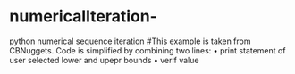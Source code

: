 # numericalIteration-
python numerical sequence iteration 
#This example is taken from CBNuggets. Code is simplified by combining two lines: 
• print statement of user selected lower and upepr bounds
• verif value 
